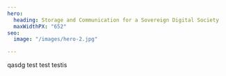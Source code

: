 ```yaml
---
hero:
  heading: Storage and Communication for a Sovereign Digital Society
  maxWidthPX: "652"
seo:
  image: "/images/hero-2.jpg"

---
```

qasdg test test testis